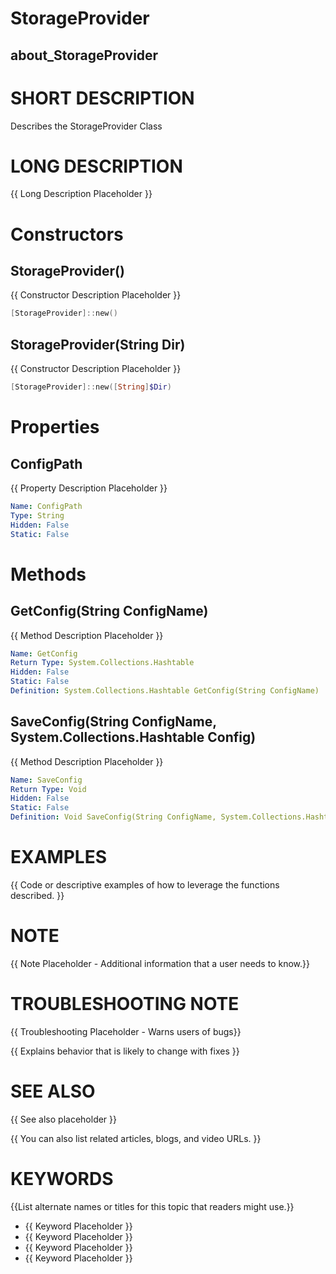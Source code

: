 # StorageProvider
## about_StorageProvider

# SHORT DESCRIPTION
Describes the StorageProvider Class

# LONG DESCRIPTION
{{ Long Description Placeholder }}


# Constructors
## StorageProvider()
{{ Constructor Description Placeholder }}

```powershell
[StorageProvider]::new()
```

## StorageProvider(String Dir)
{{ Constructor Description Placeholder }}

```powershell
[StorageProvider]::new([String]$Dir)
```


# Properties
## ConfigPath
{{ Property Description Placeholder }}

```yaml
Name: ConfigPath
Type: String
Hidden: False
Static: False
```


# Methods
## GetConfig(String ConfigName)
{{ Method Description Placeholder }}

```yaml
Name: GetConfig
Return Type: System.Collections.Hashtable
Hidden: False
Static: False
Definition: System.Collections.Hashtable GetConfig(String ConfigName)
```

## SaveConfig(String ConfigName, System.Collections.Hashtable Config)
{{ Method Description Placeholder }}

```yaml
Name: SaveConfig
Return Type: Void
Hidden: False
Static: False
Definition: Void SaveConfig(String ConfigName, System.Collections.Hashtable Config)
```


# EXAMPLES
{{ Code or descriptive examples of how to leverage the functions described. }}

# NOTE
{{ Note Placeholder - Additional information that a user needs to know.}}

# TROUBLESHOOTING NOTE
{{ Troubleshooting Placeholder - Warns users of bugs}}

{{ Explains behavior that is likely to change with fixes }}

# SEE ALSO
{{ See also placeholder }}

{{ You can also list related articles, blogs, and video URLs. }}

# KEYWORDS
{{List alternate names or titles for this topic that readers might use.}}

- {{ Keyword Placeholder }}
- {{ Keyword Placeholder }}
- {{ Keyword Placeholder }}
- {{ Keyword Placeholder }}    


